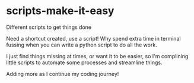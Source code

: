 # scripts-make-it-easy
Different scripts to get things done

Need a shortcut created, use a script!
Why spend extra time in terminal fussing when you can 
write a python script to do all the work.

I just find things missing at times, or want it to be easier, 
so I'm complining little scripts to automate some processes 
and streamline things.

Adding more as I continue my coding journey!    
